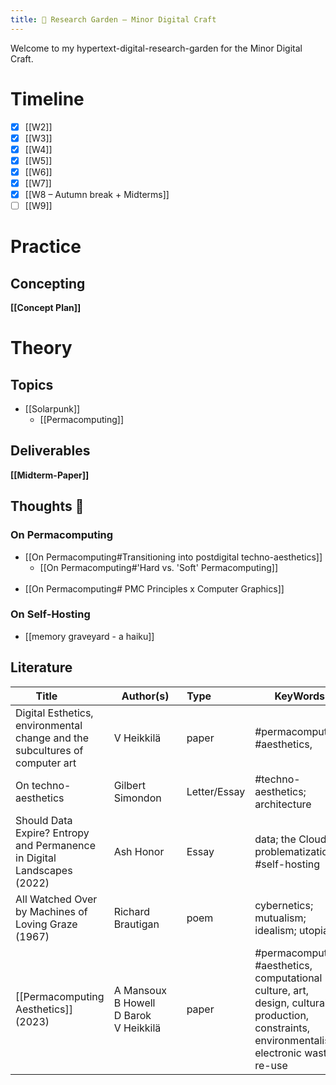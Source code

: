 ```yaml
---
title: 🌿 Research Garden — Minor Digital Craft
---
```


Welcome to my hypertext-digital-research-garden for the Minor Digital Craft.


# Timeline

- [x] [[W2]]
- [x] [[W3]]
- [x] [[W4]]
- [x] [[W5]]
- [x] [[W6]]
- [x] [[W7]]
- [x] [[W8 –  Autumn break + Midterms]]
- [ ] [[W9]]

# Practice

## Concepting 

**[[Concept Plan]]**

# Theory

## Topics

- [[Solarpunk]]
  - [[Permacomputing]]

## Deliverables

**[[Midterm-Paper]]**

## Thoughts 💭
### On Permacomputing
  - [[On Permacomputing#Transitioning into postdigital techno-aesthetics]]
    - [[On Permacomputing#'Hard vs. 'Soft' Permacomputing]] <br> <br>
  - [[On Permacomputing# PMC Principles x Computer Graphics]]
      
### On Self-Hosting
  - [[memory graveyard - a haiku]]

## Literature

| <div style="width:100px">Title</div> | <div style="width:100px">Author(s)</div> | <div style="width:40px">Type</div> | KeyWords |
| --- | --- | --- | --- |
| Digital Esthetics, environmental change and the subcultures of computer art | V Heikkilä | paper | #permacomputing, #aesthetics, |
| On techno-aesthetics | Gilbert Simondon | Letter/Essay | #techno-aesthetics; architecture
| Should Data Expire? Entropy and Permanence in Digital Landscapes (2022) | Ash Honor | Essay | data; the Cloud; problematization; #self-hosting|
| All Watched Over by Machines of Loving Graze (1967) | Richard Brautigan | poem | cybernetics; mutualism; idealism; utopia |
| [[Permacomputing Aesthetics]] (2023) | A Mansoux<br>B Howell<br>D Barok<br> V Heikkilä | paper | #permacomputing, #aesthetics, computational culture, art, design, cultural production, constraints, environmentalism, electronic waste, re-use | 
